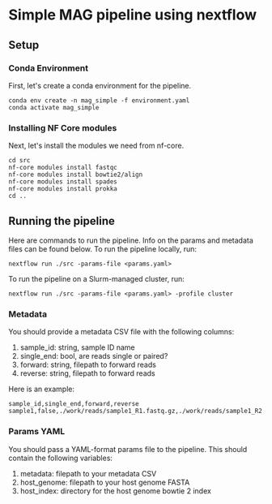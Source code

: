 # Simple MAG pipeline using nextflow

## Setup

### Conda Environment
First, let's create a conda environment for the pipeline.
```
conda env create -n mag_simple -f environment.yaml
conda activate mag_simple
```

### Installing NF Core modules
Next, let's install the modules we need from nf-core.
```
cd src
nf-core modules install fastqc
nf-core modules install bowtie2/align
nf-core modules install spades
nf-core modules install prokka
cd ..
```

## Running the pipeline
Here are commands to run the pipeline. Info on the params and metadata files can be found below.
To run the pipeline locally, run:
```
nextflow run ./src -params-file <params.yaml>
```


To run the pipeline on a Slurm-managed cluster, run:
```
nextflow run ./src -params-file <params.yaml> -profile cluster
```

### Metadata
You should provide a metadata CSV file with the following columns:
1. sample_id: string, sample ID name
2. single_end: bool, are reads single or paired?
3. forward: string, filepath to forward reads
4. reverse: string, filepath to forward reads

Here is an example:
```
sample_id,single_end,forward,reverse
sample1,false,./work/reads/sample1_R1.fastq.gz,./work/reads/sample1_R2.fastq.gz
```

### Params YAML
You should pass a YAML-format params file to the pipeline. This should contain the following variables:
1. metadata: filepath to your metadata CSV
2. host_genome: filepath to your host genome FASTA
3. host_index: directory for the host genome bowtie 2 index